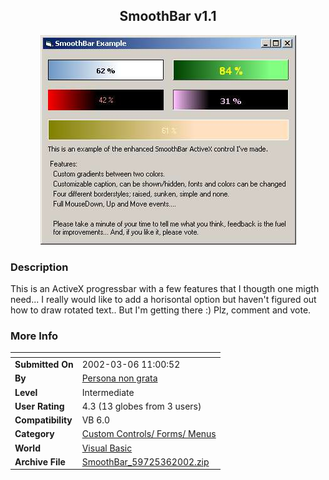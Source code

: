﻿<div align="center">

## SmoothBar v1\.1

<img src="PIC200236429141615.jpg">
</div>

### Description

This is an ActiveX progressbar with a few features that I thougth one migth need... I really would like to add a horisontal option but haven't figured out how to draw rotated text.. But I'm getting there :) Plz, comment and vote.
 
### More Info
 


<span>             |<span>
---                |---
**Submitted On**   |2002-03-06 11:00:52
**By**             |[Persona non grata](https://github.com/Planet-Source-Code/PSCIndex/blob/master/ByAuthor/persona-non-grata.md)
**Level**          |Intermediate
**User Rating**    |4.3 (13 globes from 3 users)
**Compatibility**  |VB 6\.0
**Category**       |[Custom Controls/ Forms/  Menus](https://github.com/Planet-Source-Code/PSCIndex/blob/master/ByCategory/custom-controls-forms-menus__1-4.md)
**World**          |[Visual Basic](https://github.com/Planet-Source-Code/PSCIndex/blob/master/ByWorld/visual-basic.md)
**Archive File**   |[SmoothBar\_59725362002\.zip](https://github.com/Planet-Source-Code/persona-non-grata-smoothbar-v1-1__1-32394/archive/master.zip)








